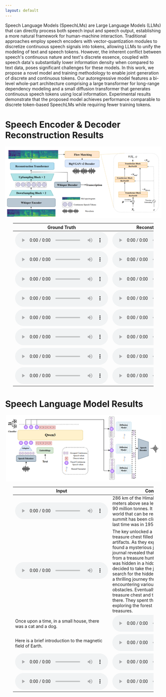```yaml
---
layout: default
---
```


Speech Language Models (SpeechLMs) are Large Language Models (LLMs) that can directly process both speech input and speech output, establishing a more natural framework for human-machine interaction. Traditional approaches employ speech encoders with vector-quantization modules to discretize continuous speech signals into tokens, allowing LLMs to unify the modeling of text and speech tokens. However, the inherent conflict between speech's continuous nature and text's discrete essence, coupled with speech data's substantially lower information density when compared to text data, poses significant challenges for these models. In this work, we propose a novel model and training methodology to enable joint generation of discrete and continuous tokens. Our autoregressive model features a bi-level whole-part architecture comprising a large transformer for long-range dependency modeling and a small diffusion transformer that generates continuous speech tokens using local information. Experimental results demonstrate that the proposed model achieves performance comparable to discrete token-based SpeechLMs while requiring fewer training tokens.

# Speech Encoder & Decoder Reconstruction Results
![](./1.jpg)
<table style="width: 90%; margin: auto;">
    <colgroup>
        <col style="width: 50%;">
        <col style="width: 50%;">
    </colgroup>
    <thead>
        <tr>
            <th>Ground Truth</th>
            <th>Reconstructed Audio </th>
        </tr>
    </thead>
    <tbody>
        <tr>
            <td>
                <audio controls preload="auto">
                    <source src="audio/reconstruct/gt1.wav">
                </audio>
            </td>
            <td>
                <audio controls preload="auto">
                    <source src="audio/reconstruct/gen1.wav">
                </audio>
            </td>
        </tr>
        <tr>
            <td>
                <audio controls preload="auto">
                    <source src="audio/reconstruct/gt2.wav">
                </audio>
            </td>
            <td>
                <audio controls preload="auto">
                    <source src="audio/reconstruct/gen2.wav">
                </audio>
            </td>
        </tr>
        <tr>
            <td>
                <audio controls preload="auto">
                    <source src="audio/reconstruct/gt3.wav">
                </audio>
            </td>
            <td>
                <audio controls preload="auto">
                    <source src="audio/reconstruct/gen3.wav">
                </audio>
            </td>
        </tr>
        <tr>
            <td>
                <audio controls preload="auto">
                    <source src="audio/reconstruct/gt4.wav">
                </audio>
            </td>
            <td>
                <audio controls preload="auto">
                    <source src="audio/reconstruct/gen4.wav">
                </audio>
            </td>
        </tr>
        <tr>
            <td>
                <audio controls preload="auto">
                    <source src="audio/reconstruct/gt5.wav">
                </audio>
            </td>
            <td>
                <audio controls preload="auto">
                    <source src="audio/reconstruct/gen5.wav">
                </audio>
            </td>
        </tr>
        <tr>
            <td>
                <audio controls preload="auto">
                    <source src="audio/reconstruct/gt6.wav">
                </audio>
            </td>
            <td>
                <audio controls preload="auto">
                    <source src="audio/reconstruct/gen6.wav">
                </audio>
            </td>
        </tr>
        <tr>
            <td>
                <audio controls preload="auto">
                    <source src="audio/reconstruct/gt7.wav">
                </audio>
            </td>
            <td>
                <audio controls preload="auto">
                    <source src="audio/reconstruct/gen7.wav">
                </audio>
            </td>
        </tr>
        <tr>
            <td>
                <audio controls preload="auto">
                    <source src="audio/reconstruct/gt8.wav">
                </audio>
            </td>
            <td>
                <audio controls preload="auto">
                    <source src="audio/reconstruct/gen8.wav">
                </audio>
            </td>
        </tr>
    </tbody>
</table>

# Speech Language Model Results
![](./2.jpg)
<table style="width: 90%; margin: auto;">
    <colgroup>
        <col style="width: 50%;">
        <col style="width: 50%;">
    </colgroup>
    <thead>
        <tr>
            <th>Input</th>
            <th>Continuation</th>
        </tr>
    </thead>
    <tbody>
    <tr>    
        <td>
            <audio controls preload="auto">
                <source src="audio/speech/q3.wav">
            </audio>
        </td>
        <td>
            286 km of the Himalayas. The peak is 8,848 meters above sea level and its mass is about 90 million tonnes. It is the highest point in the world that can be reached by airplane. The summit has been climbed 17 times and the last time was in 1953.
        </td>
    </tr>
    <tr>    
        <td>
            <audio controls preload="auto">
                <source src="audio/speech/q4.wav">
            </audio>
        </td>
        <td>
            The key unlocked a hidden room that led to a treasure chest filled with shiny coins and rare artifacts. As they explored the room, they found a mysterious journal inside. The journal revealed that the key had been stolen from a treasure hunt and that the treasure was hidden in a hidden forest. Lucy and Tom decided to take the journal with them and search for the hidden forest. They set out on a thrilling journey through the forest, encountering various creatures and obstacles. Eventually, they found the treasure chest and the hidden forest was there. They spent the rest of the day exploring the forest and discovering new treasures.
        </td>
    </tr>
    <tr>
        <td>
           Once upon a time, in a small house, there was a cat and a dog.
        </td>
        <td>
            <audio controls preload="auto">
                <source src="audio/speech/r5.wav">
            </audio>
        </td>
    </tr>
    <tr>
        <td>
           Here is a brief introduction to the magnetic field of Earth.
        </td>
        <td>
            <audio controls preload="auto">
                <source src="audio/speech/r6.wav">
            </audio>
        </td>
    </tr>
    <tr>
        <td>
           <audio controls preload="auto">
                <source src="audio/speech/q1.wav">
            </audio>
        </td>
        <td>
            <audio controls preload="auto">
                <source src="audio/speech/r1.wav">
            </audio>
        </td>
    </tr>
    <tr>
        <td>
           <audio controls preload="auto">
                <source src="audio/speech/q2.wav">
            </audio>
        </td>
        <td>
            <audio controls preload="auto">
                <source src="audio/speech/r2.wav">
            </audio>
        </td>
    </tr>
    </tbody>
    
</table>